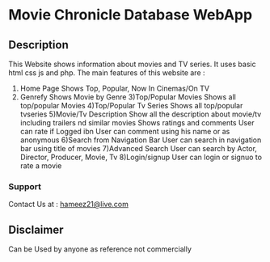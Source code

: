 # Movie Chronicle Database WebApp

## Description 
  This Website shows information about movies and TV series. It uses basic html css js and php.
  The main features of this website are :
  1) Home Page
      Shows Top, Popular, Now In Cinemas/On TV
  2) Genrefy
      Shows Movie by Genre
  3)Top/Popular Movies
      Shows all top/popular Movies
  4)Top/Popular Tv Series
      Shows all top/popular tvseries
  5)Movie/Tv Description
      Show all the description about movie/tv including trailers nd similar movies
      Shows ratings and comments
      User can rate if Logged ibn
      User can comment using his name or as anonymous
  6)Search from Navigation Bar
       User can search in navigation bar using title of movies
  7)Advanced Search
        User can search by Actor, Director, Producer, Movie, Tv
  8)Login/signup
        User can login or signuo to rate a movie
  
### Support
 Contact Us at : hameez21@live.com
  
  
  
  ## Disclaimer
  Can be Used by anyone as reference not commercially
